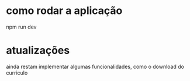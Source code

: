 # como rodar a aplicação
npm run dev

# atualizações

ainda restam implementar algumas funcionalidades, como o download do curriculo